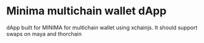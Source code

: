 # Minima multichain wallet dApp
dApp built for MINIMA for multichain wallet using xchainjs. It should support swaps on maya and thorchain
